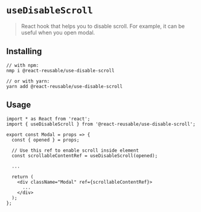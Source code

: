 # `useDisableScroll`

> React hook that helps you to disable scroll. For example, it can be useful when you open modal.

## Installing

```
// with npm:
nmp i @react-reusable/use-disable-scroll

// or with yarn:
yarn add @react-reusable/use-disable-scroll
```

## Usage

```
import * as React from 'react';
import { useDisableScroll } from '@react-reusable/use-disable-scroll';

export const Modal = props => {
  const { opened } = props;

  // Use this ref to enable scroll inside element
  const scrollableContentRef = useDisableScroll(opened);

  ...

  return (
    <div className="Modal" ref={scrollableContentRef}>
      ...
    </div>
  );
};

```
